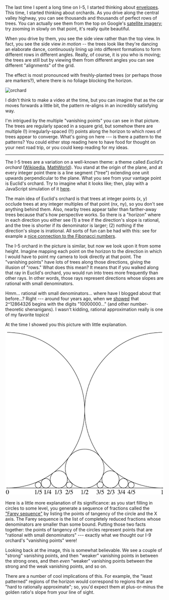 The last time I spent a long time on I-5, I started thinking about
[envelopes](envelope.html). This time, I started thinking about orchards. As
you drive along the central valley highway, you can see thousands and thousands
of perfect rows of trees. You can actually see them from the top on Google's
[satellite
imagery](https://www.google.com/maps/@36.6590095,-120.643549,2656a,35y,236.91h/data=!3m1!1e3);
try zooming in slowly on that point, it's really quite beautiful.

When you drive by them, you see the side view rather than the top view. In
fact, you see the side view _in motion_ -- the trees look like they're dancing
an elaborate dance, continuously lining up into different formations to form
different rows in different angles. Really, of course, it is you who is moving;
the trees are still but by viewing them from different angles you can see
different "alignments" of the grid.

The effect is most pronounced with freshly-planted trees (or perhaps those are
markers?), where there is no foliage blocking the horizon.

![orchard](static/orchard.png)

I didn't think to make a video at the time, but you can imagine that as the car
moves forwards a little bit, the pattern re-aligns in an incredibly satisfying
way.

I'm intrigued by the multiple "vanishing points" you can see in that picture.
The trees are regularly spaced in a square grid, but somehow there are multiple
(!) irregularly-spaced (!!) points along the horizon to which rows of trees
appear to converge. What's going on here --- is there a pattern to the
patterns? You could either stop reading here to have food for thought on your
next road trip, or you could keep reading for my ideas.

---

The I-5 trees are a variation on a well-known theme: a theme called _Euclid's
orchard_ ([Wikipedia](https://en.wikipedia.org/wiki/Euclid%27s_orchard),
[MathWorld](http://mathworld.wolfram.com/EuclidsOrchard.html)). You stand at
the origin of the plane, and at every integer point there is a line segment
("tree") extending one unit upwards perpendicular to the plane. What you see
from your vantage point is Euclid's orchard. Try to imagine what it looks like;
then, play with a JavaScript simulation of it
[here](https://www.khanacademy.org/computer-programming/euclids-orchard/5282060266635264).

The main idea of Euclid's orchard is that trees at integer points (x, y)
occlude trees at any integer multiples of that point (nx, ny), so you don't see
anything behind them. Also, nearby trees appear taller than farther-away trees
because that's how perspective works. So there is a "horizon" where in each
direction you either see (1) a tree if the direction's slope is rational, and
the tree is shorter if its denominator is larger; (2) nothing if the
direction's slope is irrational. All sorts of fun can be had with this: see for
example a [nice connection to the Fibonacci
numbers](https://mathlesstraveled.com/2017/07/22/a-few-words-about-pww-20/).

The I-5 orchard in the picture is similar, but now we look upon it from some
height. Imagine mapping each point on the horizon to the direction in which I
would have to point my camera to look directly at that point. The "vanishing
points" have lots of trees along those directions, giving the illusion of
"rows." What does this mean? It means that if you walked along that ray in
Euclid's orchard, you would run into trees more frequently than other rays. In
other words, those rays represent directions whose slopes are rational with
small denominators.

Hmm... rational with small denominators... where have I blogged about that
before...? Right --- around four years ago, when we
[showed](a-balance-of-powers.html) that 2^12864326 begins with the digits
"10000000..." (and other number-theoretic shenanigans).  I wasn't kidding,
rational approximation really is one of my favorite topics!

At the time I showed you this picture with little explanation.

![Ford circle](static/ford-circle.png)

Here is a little more explanation of its significance: as you start filling in
circles to some level, you generate a sequence of fractions called the ["Farey
sequence"](https://en.wikipedia.org/wiki/Farey_sequence) by listing the points
of tangency of the circle and the X axis. The Farey sequence is the list of
completely reduced fractions whose denominators are smaller than some bound.
Putting those two facts together: the points of tangency of the circles
represent points that are "rational with small denominators" --- exactly what
we thought our I-9 orchard's "vanishing points" were!

Looking back at the image, this is somewhat believable. We see a couple of
"strong" vanishing points, and then "weaker" vanishing points in between the
strong ones, and then _even_ "weaker" vanishing points between the strong and
the weak vanishing points, and so on.

There are a number of cool implications of this. For example, the "least
patterned" regions of the horizon would correspond to regions that are "hard to
rationally approximate"; so, you'd expect them at plus-or-minus the golden
ratio's slope from your line of sight.
